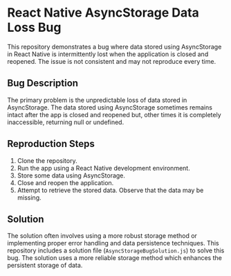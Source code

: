 # React Native AsyncStorage Data Loss Bug

This repository demonstrates a bug where data stored using AsyncStorage in React Native is intermittently lost when the application is closed and reopened. The issue is not consistent and may not reproduce every time.

## Bug Description

The primary problem is the unpredictable loss of data stored in AsyncStorage. The data stored using AsyncStorage sometimes remains intact after the app is closed and reopened but, other times it is completely inaccessible, returning null or undefined.

## Reproduction Steps

1. Clone the repository.
2. Run the app using a React Native development environment.
3. Store some data using AsyncStorage.
4. Close and reopen the application.
5. Attempt to retrieve the stored data.  Observe that the data may be missing.

## Solution

The solution often involves using a more robust storage method or implementing proper error handling and data persistence techniques. This repository includes a solution file (`AsyncStorageBugSolution.js`) to solve this bug. The solution uses a more reliable storage method which enhances the persistent storage of data.